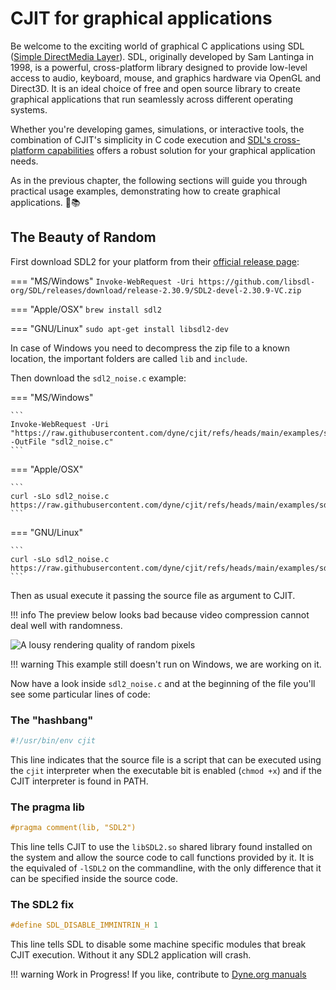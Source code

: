 
# CJIT for graphical applications

Be welcome to the exciting world of graphical C applications using SDL
([Simple DirectMedia Layer](https://sdl.org)). SDL, originally
developed by Sam Lantinga in 1998, is a powerful, cross-platform
library designed to provide low-level access to audio, keyboard,
mouse, and graphics hardware via OpenGL and Direct3D. It is an ideal
choice of free and open source library to create graphical
applications that run seamlessly across different operating systems.

Whether you're developing games, simulations, or interactive tools,
the combination of CJIT's simplicity in C code execution and [SDL's
cross-platform
capabilities](https://wiki.libsdl.org/SDL2/Installation) offers a
robust solution for your graphical application needs.

As in the previous chapter, the following sections will guide you
through practical usage examples, demonstrating how to create
graphical applications. 🌟📚

## The Beauty of Random

First download SDL2 for your platform from their [official release page](https://github.com/libsdl-org/SDL/releases):

=== "MS/Windows"
    ```
    Invoke-WebRequest -Uri https://github.com/libsdl-org/SDL/releases/download/release-2.30.9/SDL2-devel-2.30.9-VC.zip
    ```

=== "Apple/OSX"
    ```
    brew install sdl2
    ```

=== "GNU/Linux"
    ```
    sudo apt-get install libsdl2-dev
    ```

In case of Windows you need to decompress the zip file to a known location, the important folders are called `lib` and `include`.

Then download the `sdl2_noise.c` example:

=== "MS/Windows"

    ```
    Invoke-WebRequest -Uri "https://raw.githubusercontent.com/dyne/cjit/refs/heads/main/examples/sdl2_noise.c" -OutFile "sdl2_noise.c"
    ```

=== "Apple/OSX"

    ```
    curl -sLo sdl2_noise.c https://raw.githubusercontent.com/dyne/cjit/refs/heads/main/examples/sdl2_noise.c
    ```

=== "GNU/Linux"

    ```
    curl -sLo sdl2_noise.c https://raw.githubusercontent.com/dyne/cjit/refs/heads/main/examples/sdl2_noise.c
    ```

Then as usual execute it passing the source file as argument to CJIT.

!!! info
    The preview below looks bad because video compression cannot deal well with randomness.

![A lousy rendering quality of random pixels](images/cjit_sdl2_noise.gif)

!!! warning
    This example still doesn't run on Windows, we are working on it.

Now have a look inside `sdl2_noise.c` and at the beginning of the file you'll see some particular lines of code:

### The "hashbang"
```sh
#!/usr/bin/env cjit
```

This line indicates that the source file is a script that can be executed using the `cjit` interpreter when the executable bit is enabled (`chmod +x`) and if the CJIT interpreter is found in PATH.

### The pragma lib
```c
#pragma comment(lib, "SDL2")
```

This line tells CJIT to use the `libSDL2.so` shared library found installed on the system and allow the source code to call functions provided by it. It is the equivaled of `-lSDL2` on the commandline, with the only difference that it can be specified inside the source code.

### The SDL2 fix

```c
#define SDL_DISABLE_IMMINTRIN_H 1
```

This line tells SDL to disable some machine specific modules that break CJIT execution. Without it any SDL2 application will crash.

!!! warning
    Work in Progress! If you like, contribute to [Dyne.org manuals](https://github.com/dyne/docs)

